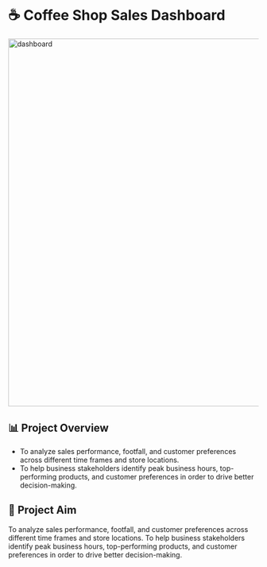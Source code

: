 # ☕ Coffee Shop Sales Dashboard

<img width="1842" height="740" alt="dashboard" src="https://github.com/user-attachments/assets/1c9d9851-05be-4f09-bc52-2408e15654b0" />

## 📊 Project Overview

- To analyze sales performance, footfall, and customer preferences across different time frames and store locations.
- To help business stakeholders identify peak business hours, top-performing products, and customer preferences in order to drive better decision-making.

## 🎯 Project Aim
To analyze sales performance, footfall, and customer preferences across different time frames and store locations.
To help business stakeholders identify peak business hours, top-performing products, and customer preferences in order to drive better decision-making.
